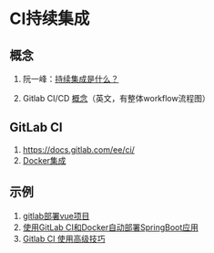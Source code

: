 # CI持续集成

## 概念

1. 阮一峰：[持续集成是什么？](https://www.ruanyifeng.com/blog/2015/09/continuous-integration.html)

2. Gitlab CI/CD [概念](https://docs.gitlab.com/ee/ci/introduction/)（英文，有整体workflow流程图）



## GitLab CI

1. https://docs.gitlab.com/ee/ci/
2. [Docker集成](https://docs.gitlab.com/ee/ci/docker/)



## 示例

1. [gitlab部署vue项目](https://www.jianshu.com/p/1817c9329aa6)
2. [使用GitLab CI和Docker自动部署SpringBoot应用](https://www.kubernetes.org.cn/7522.html)
3. [Gitlab CI 使用高级技巧](https://www.jianshu.com/p/3c0cbb6c2936)

